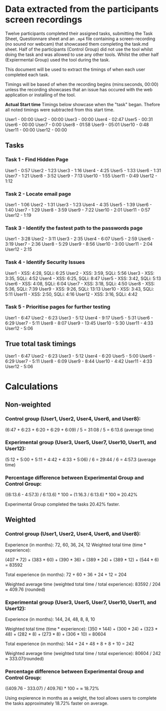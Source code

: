 # Data extracted from the participants screen recordings 

Twelve participants completed their assigned tasks, submitting the Task Sheet, Questionnare sheet and an `.mp4` file containing a screen-recording (no sound nor webcam) that showcased them completing the task.md sheet. Half of the participants (Control Group) did not use the tool whilst doing the task and was allowed to use any other tools. Whilst the other half (Expiermental Group) used the tool during the task. 

This document will be used to extract the timings of when each user completed each task. 

Timings will be based of when the recording begins (mins:seconds, 00:00) unless the recording showcases that an issue has occured with the web application or installing of the tool. 

**Actual Start time**
Timings below showcase when the "task" began. Thefore all noted timings were subtracted from this start time. 

User1 - 00:00
User2 - 00:00
User3 - 00:00
User4 - 02:47
User5 - 00:31
User6 - 00:00
User7 - 0:00
User8 - 01:58
User9 - 05:01
User10 - 0:48
User11 - 00:00
User12 - 00:00


## Tasks

### Task 1 - Find Hidden Page
User1 - 0:57
User2 - 1:23
User3 - 1:16
User4 - 4:25
User5 - 1:33
User6 - 1:31
User7 - 1:21
User8 - 3:52
User9 - 7:13
User10 - 1:55
User11 - 0:49
User12 - 1:12

### Task 2 - Locate email page

User1 - 1:06
User2 - 1:31
User3 - 1:23
User4 - 4:35
User5 - 1:39
User6 - 1:40
User7 - 1:29
User8 - 3:59
User9 - 7:22
User10 - 2:01
User11 - 0:57
User12 - 1:19

### Task 3 - Identify the fastest path to the passwords page

User1 - 3:28
User2 - 3:11
User3 - 2:35
User4 - 6:07
User5 - 2:59
User6 - 3:19
User7 - 2:36
User8 - 5:29
User9 - 8:56
User10 - 3:00
User11 - 2:04
User12 - 2:15

### Task 4 - Identify Security Issues

User1 - XSS: 4:28, SQLi: 6:25
User2 - XSS: 3:59, SQLi: 5:56
User3 - XSS: 3:35, SQLi: 4:52
User4 - XSS: 6:25, SQLi: 8:47 
User5 - XSS: 3:42, SQLi: 5:13
User6 - XSS: 4:08, SQLi: 6:04
User7 - XSS: 3:18, SQLi: 4:50
User8 - XSS: 5:36, SQLi: 7:39 
User9 - XSS: 9:26, SQLi: 13:13
User10 - XSS: 3:43, SQLi: 5:11
User11 - XSS: 2:50, SQLi: 4:16
User12 - XSS: 3:16, SQLi: 4:42

### Task 5 - Prioritise pages for further testing

User1 - 6:47
User2 - 6:23
User3 - 5:12
User4 - 9:17
User5 - 5:31
User6 - 6:29
User7 - 5:11
User8 - 8:07
User9 - 13:45
User10 - 5:30
User11 - 4:33
User12 - 5:06

## True total task timings

User1 - 6:47
User2 - 6:23
User3 - 5:12
User4 -  6:20
User5 - 5:00
User6 - 6:29
User7 - 5:11
User8 - 6:09
User9 - 8:44
User10 - 4:42
User11 - 4:33
User12 - 5:06

# Calculations

## Non-weighted

### Control group (User1, User2, User4, User6, and User8):
(6:47 + 6:23 + 6:20 + 6:29 + 6:09) / 5 = 31:08 / 5 = 6:13.6 (average time)

### Experimental group (User3, User5, User7, User10, User11, and User12):
(5:12 + 5:00 + 5:11 + 4:42 + 4:33 + 5:06) / 6 = 29:44 / 6 = 4:57.3 (average time)

### Percentage difference between Experimental Group and Control Group:
((6:13.6 - 4:57.3) / 6:13.6) * 100 = (1:16.3 / 6:13.6) * 100 ≈ 20.42%

Experimental Group completed the tasks 20.42% faster. 

## Weighted



### Control group (User1, User2, User4, User6, and User8):

Experience (in months): 72, 60, 36, 24, 12
Weighted total time (time * experience):



(407 * 72) + (383 * 60) + (390 * 36) + (389 * 24) + (389 * 12)  + (544 * 6) = 83592

Total experience (in months): 72 + 60 + 36 + 24 + 12 = 204

Weighted average time (weighted total time / total experience): 83592 / 204 ≈ 409.76 (rounded)

### Experimental group (User3, User5, User7, User10, User11, and User12):

Experience (in months): 144, 24, 48, 8, 8, 10

Weighted total time (time * experience):
(350 * 144) + (300 * 24) + (323 * 48) + (282 * 8) + (273 * 8) + (306 * 10) = 80604

Total experience (in months): 144 + 24 + 48 + 8 + 8 + 10 = 242

Weighted average time (weighted total time / total experience): 80604 / 242 ≈ 333.07(rounded)

### Percentage difference between Experimental Group and Control Group:
((409.76 - 333.07) / 409.76) * 100 = ≈ 18.72%

Using expierence in months as a weight, the tool allows users to complete the tasks approximately 18.72% faster on average.
